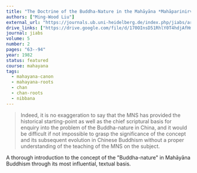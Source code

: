 ```yaml
---
title: "The Doctrine of the Buddha-Nature in the Mahāyāna *Mahāparinirvāṇa-Sūtra*"
authors: ["Ming-Wood Liu"]
external_url: "https://journals.ub.uni-heidelberg.de/index.php/jiabs/article/download/8578/2485"
drive_links: ["https://drive.google.com/file/d/170OInsD51RhlY0T4hdjAfHm53MGoTN3p/view?usp=drivesdk"]
journal: jiabs
volume: 5
number: 2
pages: "63--94"
year: 1982
status: featured
course: mahayana
tags:
  - mahayana-canon
  - mahayana-roots
  - chan
  - chan-roots
  - nibbana
---
```


> Indeed, it is no exaggeration to say that the MNS has provided the
> historical starting-point as well as the chief scriptural basis for
> enquiry into the problem of the Buddha-nature in China, and
> it would be difficult if not impossible to grasp
> the significance of the concept
> and its subsequent evolution in Chinese Buddhism without a
> proper understanding of the teaching of the MNS on the subject.

A thorough introduction to the concept of the "Buddha-nature" in Mahāyāna Buddhism through its most influential, textual basis.
